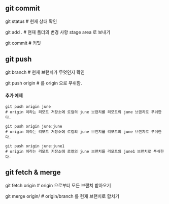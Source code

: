 ## git commit

git status # 현재 상태 확인

git add . # 현재 폴더의 변경 사항 stage area 로 보내기

git commit # 커밋

## git push

git branch # 현재 브랜치가 무엇인지 확인

git push origin <branch> # <branch>를 origin 으로 푸쉬함.

#### 추가 예제
```
git push origin june 
# origin 이라는 리모트 저장소에 로컬의 june 브랜치를 리모트의 june 브랜치로 푸쉬한다.

git push origin june:june 
# origin 이라는 리모트 저장소에 로컬의 june 브랜치를 리모트의 june 브랜치로 푸쉬한다.

git push origin june:june1 
# origin 이라는 리모트 저장소에 로컬의 june 브랜치를 리모트의 june1 브랜치로 푸쉬한다.
```

## git fetch & merge
git fetch origin # origin 으로부터 모든 브랜치 받아오기

git merge origin/<branch> # origin/branch 를 현재 브랜치로 합치기